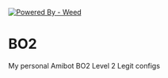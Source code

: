 
<a href="https://amibot.io"><img src="https://img.shields.io/static/v1?label=Powered+By&message=Weed&color=2ea44f&style=for-the-badge&logo=%3Csvg+role%3D%22img%22+viewBox%3D%220+0+24+24%22+xmlns%3D%22http%3A%2F%2Fwww.w3.org%2F2000%2Fsvg%22%3E%3Ctitle%3ELeaflet%3C%2Ftitle%3E%3Cpath+d%3D%22M17.69+0c-.355.574-8.432+4.74-10.856+8.649-2.424+3.91-3.116+6.988-2.237+9.882.879+2.893+2.559+2.763+3.516+3.717.958.954+2.257+2.113+4.332+1.645+2.717-.613+5.335-2.426+6.638-7.508+1.302-5.082.448-9.533-.103-11.99A35.395+35.395+0+0+0+17.69+0zm-.138.858l-9.22+21.585-.574-.577Z%22%2F%3E%3C%2Fsvg%3E&logoColor=%23199900" alt="Powered By - Weed"></a>

# BO2
My personal Amibot BO2 Level 2 Legit configs
